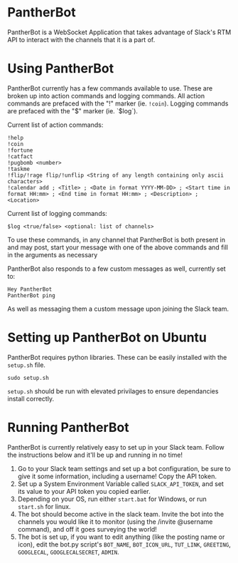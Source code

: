 # PantherBot
PantherBot is a WebSocket Application that takes advantage of Slack's RTM API to interact with the channels that it is a part of.

# Using PantherBot
PantherBot currently has a few commands available to use. These are broken up into action commands and logging commands.
All action commands are prefaced with the "!" marker (ie. `!coin`).
Logging commands are prefaced with the "$" marker (ie. `$log`).

Current list of action commands:
```
!help
!coin
!fortune
!catfact
!pugbomb <number>
!taskme
!flip/!rage flip/!unflip <String of any length containing only ascii characters>
!calendar add ; <Title> ; <Date in format YYYY-MM-DD> ; <Start time in format HH:mm> ; <End time in format HH:mm> ; <Description> ; <Location>
```

Current list of logging commands:
```
$log <true/false> <optional: list of channels>
```

To use these commands, in any channel that PantherBot is both present in and may post, start your message with one of the above commands and fill in the arguments as necessary

PantherBot also responds to a few custom messages as well, currently set to:
```
Hey PantherBot
PantherBot ping
```
As well as messaging them a custom message upon joining the Slack team.

# Setting up PantherBot on Ubuntu
PantherBot requires python libraries. These can be easily installed with the `setup.sh` file.
```
sudo setup.sh
```
`setup.sh` should be run with elevated privilages to ensure dependancies install correctly.

# Running PantherBot
PantherBot is currently relatively easy to set up in your Slack team. Follow the instructions below and it'll be up and running in no time!

1. Go to your Slack team settings and set up a bot configuration, be sure to give it some information, including a username! Copy the API token.
2. Set up a System Environment Variable called `SLACK_API_TOKEN`, and set its value to your API token you copied earlier.
3. Depending on your OS, run either `start.bat` for Windows, or run `start.sh` for linux.
4. The bot should become active in the slack team. Invite the bot into the channels you would like it to monitor (using the /invite @username command), and off it goes surveying the world!
5. The bot is set up, if you want to edit anything (like the posting name or icon), edit the bot.py script's `BOT_NAME`, `BOT_ICON_URL`, `TUT_LINK`, `GREETING`, `GOOGLECAL`, `GOOGLECALSECRET`, `ADMIN`.
